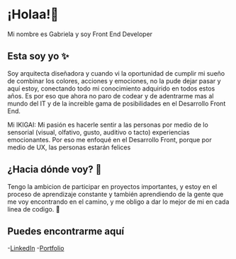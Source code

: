 # ¡Holaa!👋 

Mi nombre es Gabriela y soy Front End Developer 

## Esta soy yo ✨

Soy arquitecta diseñadora y cuando vi la oportunidad de cumplir mi sueño de combinar los colores, acciones y emociones, no la pude dejar pasar y aquí estoy, conectando todo mi conocimiento adquirido en todos estos años. Es por eso que ahora no paro de codear y de adentrarme mas al mundo del IT y de la increible gama de posibilidades en el Desarrollo Front End.

Mi IKIGAI: Mi pasión es hacerle sentir a las personas por medio de lo sensorial (visual, olfativo, gusto, auditivo o tacto) experiencias emocionantes.
Por eso me enfoqué en el Desarrollo Front, porque por medio de UX, las personas estarán felices

## ¿Hacia dónde voy? 🚀 

Tengo la ambicion de participar en proyectos importantes, y estoy en el proceso de aprendizaje constante y también aprendiendo de la gente que me voy encontrando en el camino, y me obligo a dar lo mejor de mi en cada linea de codigo. 💪

## Puedes encontrarme aquí

-[LinkedIn](https://www.linkedin.com/in/gabriela-rojas-chavaco/)
-[Portfolio](https://gabrielarojasc.github.io/Portfolio/)
